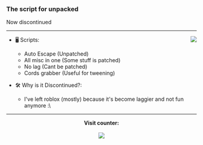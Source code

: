 ###  The script for unpacked
Now discontinued

---

<a href="https://discord.com/users/672030283729469450">
  <img src="https://lanyard-profile-readme.vercel.app/api/672030283729469450?theme=dark&bg=0d1117&animated=true&hideDiscrim=false&borderRadius=30px&idleMessage=A %20%20fellow%20Minecrafter%20:D" align="right" /></a>

- 🖥️ Scripts:
  - Auto Escape (Unpatched)
  - All misc in one (Some stuff is patched)
  - No lag (Cant be patched)
  - Cords grabber (Useful for tweening)

- 🛠 Why is it Discontinued?:
  - I've left roblox (mostly) because it's become laggier and not fun anymore :\

 


---  

<p align="center"><b> 
  Visit counter:</b><br><br>
  <img src="https://profile-counter.glitch.me/Unpacked.All/count.svg" />
</p>
